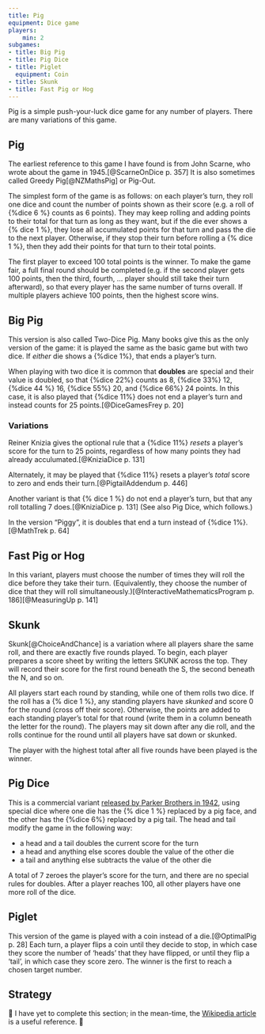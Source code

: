 ```yaml
---
title: Pig
equipment: Dice game
players:
    min: 2
subgames:
- title: Big Pig
- title: Pig Dice
- title: Piglet
  equipment: Coin
- title: Skunk
- title: Fast Pig or Hog
---
```


<p class="lead"><span class="aka">Pig</span> is a simple push-your-luck dice game for any number of players. There are many variations of this game.</p>

<!-- also a card game: https://archive.org/details/hoylesrulesofgam00more/page/170/mode/2up?q=pig+dice+game -->

## Pig

The earliest reference to this game I have found is from John Scarne, who wrote about the game in 1945.[@ScarneOnDice p. 357] It is also sometimes called <span class="aka">Greedy Pig</span>[@NZMathsPig] or <span class="aka">Pig-Out</span>.

The simplest form of the game is as follows: on each player’s turn, they roll one dice and count the number of points shown as their score (e.g. a roll of {%dice 6 %} counts as 6 points). They may keep rolling and adding points to their total for that turn as long as they want, but if the die ever shows a {% dice 1 %}, they lose all accumulated points for that turn and pass the die to the next player. Otherwise, if they stop their turn before rolling a {% dice 1 %}, then they add their points for that turn to their total points.

The first player to exceed 100 total points is the winner. To make the game fair, a full final round should be completed (e.g. if the second player gets 100 points, then the third, fourth, … player should still take their turn afterward), so that every player has the same number of turns overall. If multiple players achieve 100 points, then the highest score wins.

## <span class="aka">Big Pig</span>

This version is also called <span class="aka">Two-Dice Pig</span>. Many books give this as the only version of the game: it is played the same as the basic game but with two dice. If _either_ die shows a {%dice 1%}, that ends a player’s turn.

When playing with two dice it is common that **doubles** are special and their value is doubled, so that {%dice 22%} counts as 8, {%dice 33%} 12, {%dice 44 %} 16, {%dice 55%} 20, and {%dice 66%} 24 points. In this case, it is also played that {%dice 11%} does not end a player’s turn and instead counts for 25 points.[@DiceGamesFrey p. 20]

### Variations

Reiner Knizia gives the optional rule that a {%dice 11%} _resets_ a player’s score for the turn to 25 points, regardless of how many points they had already acculumated.[@KniziaDice p. 131]

Alternately, it may be played that {%dice 11%} resets a player’s _total_ score to zero and ends their turn.[@PigtailAddendum p. 446]

Another variant is that {% dice 1 %} do not end a player’s turn, but that any roll totalling 7 does.[@KniziaDice p. 131] (See also Pig Dice, which follows.)

In the version “<span class="aka">Piggy</span>”, it is doubles that end a turn instead of {%dice 1%}.[@MathTrek p. 64]

## <span class="aka">Fast Pig</span> or <span class="aka">Hog</span>

In this variant, players must choose the number of times they will roll the dice before they take their turn. (Equivalently, they choose the number of dice that they will roll simultaneously.)[@InteractiveMathematicsProgram p. 186][@MeasuringUp p. 141]

## <span class="aka">Skunk</span>

Skunk[@ChoiceAndChance] is a variation where all players share the same roll, and there are exactly five rounds played. To begin, each player prepares a score sheet by writing the letters SKUNK across the top. They will record their score for the first round beneath the S, the second beneath the N, and so on.

All players start each round by standing, while one of them rolls two dice. If the roll has a  {% dice 1 %}, any standing players have _skunked_ and score 0 for the round (cross off their score). Otherwise, the points are added to each standing player’s total for that round (write them in a column beneath the letter for the round). The players may sit down after any die roll, and the rolls continue for the round until all players have sat down or skunked.

The player with the highest total after all five rounds have been played is the winner.

## <span class="aka">Pig Dice</span>

This is a commercial variant [released by Parker Brothers in 1942](https://boardgamegeek.com/boardgame/11022/pig-dice), using special dice where one die has the {% dice 1 %} replaced by a pig face, and the other has the {%dice 6%} replaced by a pig tail. The head and tail modify the game in the following way:

- a head and a tail doubles the current score for the turn
- a head and anything else scores double the value of the other die
- a tail and anything else subtracts the value of the other die

A total of 7 zeroes the player’s score for the turn, and there are no special rules for doubles. After a player reaches 100, all other players have one more roll of the dice.

## <span class="aka">Piglet</span>

This version of the game is played with a coin instead of a die.[@OptimalPig p. 28] Each turn, a player flips a coin until they decide to stop, in which case they score the number of ‘heads’ that they have flipped, or until they flip a ‘tail’, in which case they score zero. The winner is the first to reach a chosen target number.

## Strategy

🚧 I have yet to complete this section; in the mean-time, the [Wikipedia article](https://en.wikipedia.org/wiki/Pig_(dice_game)) is a useful reference. 🚧

<!--
- 2000 https://ieeexplore.ieee.org/abstract/document/8158672/
- 2004 @OptimalPig
- 2006 http://cs.gettysburg.edu/~tneller/papers/ccscne06.pdf
- 2008 https://onlinelibrary.wiley.com/doi/abs/10.1111/j.1467-9639.2007.00307.x
  - 2008 https://eric.ed.gov/?id=EJ781827
- 2010 @PracticalPig
- 2016 https://www.cambridge.org/core/journals/journal-of-applied-probability/article/abs/finite-exact-algorithm-to-solve-a-dice-game/3A6CD41EA9254E8DAB9BF9292A687123
- 2017 https://www.cs.huji.ac.il/w~ai/projects/2017/minmax/PIG/files/report.pdf
- 2022 https://www.mdpi.com/2571-905X/5/3/47
- 2023 https://www.nature.com/articles/s41598-023-35237-x
-->
